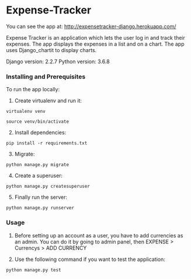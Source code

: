 # Expense-Tracker

You can see the app at:
http://expensetracker-django.herokuapp.com/

Expense Tracker is an application which lets the user log in and track their expenses. The app displays the expenses in a list and on a chart.
The app uses Django_chartit to display charts.

Django version: 2.2.7
Python version: 3.6.8


### Installing and Prerequisites

To run the app locally:

1. Create virtualenv and run it:

```
virtualenv venv

source venv/bin/activate
```

2. Install dependencies:

```
pip install -r requirements.txt
```

3. Migrate:

```
python manage.py migrate
```

4. Create a superuser:

```
python manage.py createsuperuser
```

5. Finally run the server:

```
python manage.py runserver
```

### Usage

1. Before setting up an account as a user, you have to add currencies as an admin. 
You can do it by going to admin panel, then EXPENSE > Currencys > ADD CURRENCY

2. Use the following command if you want to test the application:

```
python manage.py test
```

